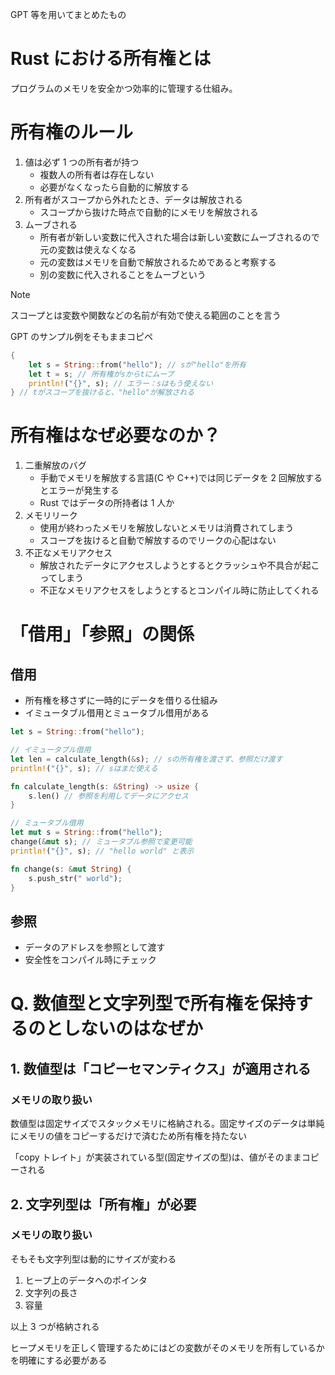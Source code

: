 GPT 等を用いてまとめたもの

# Rust における所有権とは

プログラムのメモリを安全かつ効率的に管理する仕組み。

# 所有権のルール

1. 値は必ず 1 つの所有者が持つ
   - 複数人の所有者は存在しない
   - 必要がなくなったら自動的に解放する
1. 所有者がスコープから外れたとき、データは解放される
   - スコープから抜けた時点で自動的にメモリを解放される
1. ムーブされる
   - 所有者が新しい変数に代入された場合は新しい変数にムーブされるので元の変数は使えなくなる
   - 元の変数はメモリを自動で解放されるためであると考察する
   - 別の変数に代入されることをムーブという

> [!NOTE]
> スコープとは変数や関数などの名前が有効で使える範囲のことを言う

GPT のサンプル例をそもままコピペ

```rs
{
    let s = String::from("hello"); // sが"hello"を所有
    let t = s; // 所有権がsからtにムーブ
    println!("{}", s); // エラー：sはもう使えない
} // tがスコープを抜けると、"hello"が解放される
```

# 所有権はなぜ必要なのか？

1. 二重解放のバグ
   - 手動でメモリを解放する言語(C や C++)では同じデータを 2 回解放するとエラーが発生する
   - Rust ではデータの所持者は 1 人か
1. メモリリーク
   - 使用が終わったメモリを解放しないとメモリは消費されてしまう
   - スコープを抜けると自動で解放するのでリークの心配はない
1. 不正なメモリアクセス
   - 解放されたデータにアクセスしようとするとクラッシュや不具合が起こってしまう
   - 不正なメモリアクセスをしようとするとコンパイル時に防止してくれる

# 「借用」「参照」の関係

## 借用

- 所有権を移さずに一時的にデータを借りる仕組み
- イミュータブル借用とミュータブル借用がある

```rs
let s = String::from("hello");

// イミュータブル借用
let len = calculate_length(&s); // sの所有権を渡さず、参照だけ渡す
println!("{}", s); // sはまだ使える

fn calculate_length(s: &String) -> usize {
    s.len() // 参照を利用してデータにアクセス
}

// ミュータブル借用
let mut s = String::from("hello");
change(&mut s); // ミュータブル参照で変更可能
println!("{}", s); // "hello world" と表示

fn change(s: &mut String) {
    s.push_str(" world");
}
```

## 参照

- データのアドレスを参照として渡す
- 安全性をコンパイル時にチェック

# Q. 数値型と文字列型で所有権を保持するのとしないのはなぜか

## 1. 数値型は「コピーセマンティクス」が適用される

### メモリの取り扱い

数値型は固定サイズでスタックメモリに格納される。固定サイズのデータは単純にメモリの値をコピーするだけで済むため所有権を持たない

「copy トレイト」が実装されている型(固定サイズの型)は、値がそのままコピーされる

## 2. 文字列型は「所有権」が必要

### メモリの取り扱い

そもそも文字列型は動的にサイズが変わる

1. ヒープ上のデータへのポインタ
1. 文字列の長さ
1. 容量

以上 3 つが格納される

ヒープメモリを正しく管理するためにはどの変数がそのメモリを所有しているかを明確にする必要がある
